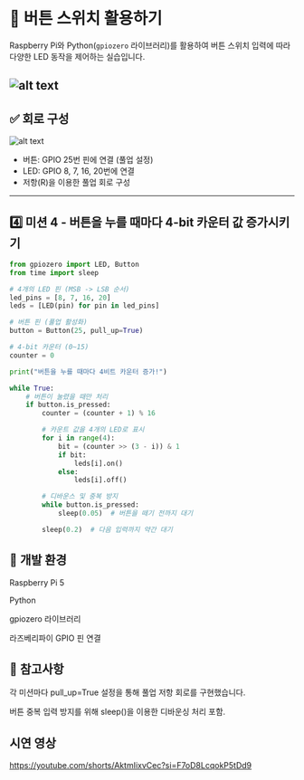 # 🎯 버튼 스위치 활용하기

Raspberry Pi와 Python(`gpiozero` 라이브러리)를 활용하여 버튼 스위치 입력에 따라 다양한 LED 동작을 제어하는 실습입니다.

![alt text](<스크린샷 2025-04-16 122724.png>)
---

## ✅ 회로 구성
![alt text](image.png)
- 버튼: GPIO 25번 핀에 연결 (풀업 설정)
- LED: GPIO 8, 7, 16, 20번에 연결
- 저항(R)을 이용한 풀업 회로 구성

---


## 4️⃣ 미션 4 - 버튼을 누를 때마다 4-bit 카운터 값 증가시키기

```python
from gpiozero import LED, Button
from time import sleep

# 4개의 LED 핀 (MSB -> LSB 순서)
led_pins = [8, 7, 16, 20]
leds = [LED(pin) for pin in led_pins]

# 버튼 핀 (풀업 활성화)
button = Button(25, pull_up=True)

# 4-bit 카운터 (0~15)
counter = 0

print("버튼을 누를 때마다 4비트 카운터 증가!")

while True:
    # 버튼이 눌렸을 때만 처리
    if button.is_pressed:
        counter = (counter + 1) % 16

        # 카운트 값을 4개의 LED로 표시
        for i in range(4):
            bit = (counter >> (3 - i)) & 1
            if bit:
                leds[i].on()
            else:
                leds[i].off()

        # 디바운스 및 중복 방지
        while button.is_pressed:
            sleep(0.05)  # 버튼을 떼기 전까지 대기

        sleep(0.2)  # 다음 입력까지 약간 대기
```

## 📝 개발 환경
Raspberry Pi 5

Python

gpiozero 라이브러리

라즈베리파이 GPIO 핀 연결



## 🔧 참고사항
각 미션마다 pull_up=True 설정을 통해 풀업 저항 회로를 구현했습니다.

버튼 중복 입력 방지를 위해 sleep()을 이용한 디바운싱 처리 포함.


## 시연 영상
https://youtube.com/shorts/AktmIixvCec?si=F7oD8LcqokP5tDd9